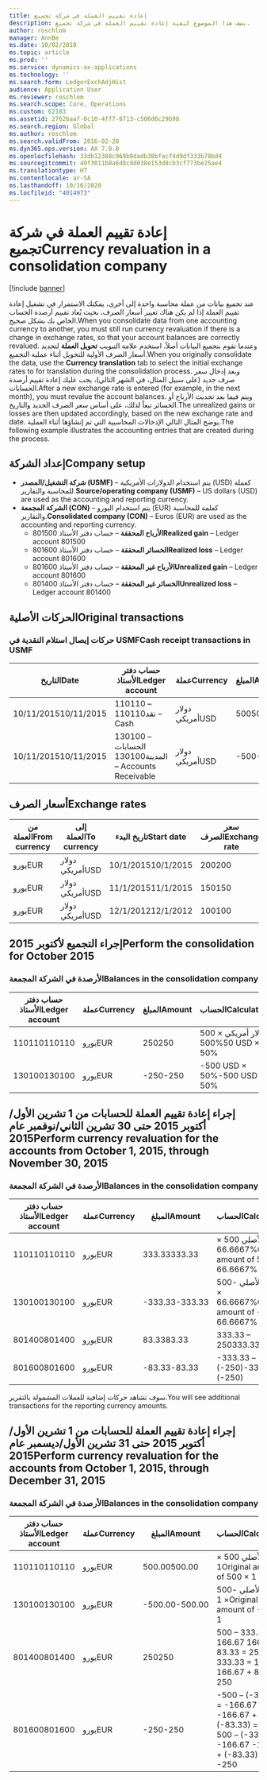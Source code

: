 ```yaml
---
title: إعادة تقييم العملة في شركة تجميع
description: يصف هذا الموضوع كيفية إعادة تقييم العملة في شركة تجميع.
author: roschlom
manager: AnnBe
ms.date: 10/02/2018
ms.topic: article
ms.prod: ''
ms.service: dynamics-ax-applications
ms.technology: ''
ms.search.form: LedgerExchAdjHist
audience: Application User
ms.reviewer: roschlom
ms.search.scope: Core, Operations
ms.custom: 62183
ms.assetid: 2762baaf-0c10-4ff7-8713-c506d6c29b98
ms.search.region: Global
ms.author: roschlom
ms.search.validFrom: 2016-02-28
ms.dyn365.ops.version: AX 7.0.0
ms.openlocfilehash: 33db12388c969b8dadb38bfacf4d9df333b78bd4
ms.sourcegitcommit: 49f3011b8a6d8cdd038e153d8cb3cf773be25ae4
ms.translationtype: HT
ms.contentlocale: ar-SA
ms.lasthandoff: 10/16/2020
ms.locfileid: "4014973"
---
```

# <a name="currency-revaluation-in-a-consolidation-company"></a><span data-ttu-id="94193-103">إعادة تقييم العملة في شركة تجميع</span><span class="sxs-lookup"><span data-stu-id="94193-103">Currency revaluation in a consolidation company</span></span>

[!include [banner](../includes/banner.md)]

<span data-ttu-id="94193-104">عند تجميع بيانات من عملة محاسبة واحدة إلى أخرى، يمكنك الاستمرار في تشغيل إعادة تقييم العملة إذا لم يكن هناك تغيير أسعار الصرف، بحيث يُعاد تقييم أرصدة الحساب الخاص بك بشكل صحيح.</span><span class="sxs-lookup"><span data-stu-id="94193-104">When you consolidate data from one accounting currency to another, you must still run currency revaluation if there is a change in exchange rates, so that your account balances  are correctly revalued.</span></span> <span data-ttu-id="94193-105">وعندما تقوم بتجميع البيانات أصلاً، استخدم علامة التبويب **تحويل العملة** لتحديد أسعار الصرف الأولية للتحويل أثناء عملية التجميع.</span><span class="sxs-lookup"><span data-stu-id="94193-105">When you originally consolidate the data, use the **Currency translation** tab to select the initial exchange rates to for translation during the consolidation process.</span></span> <span data-ttu-id="94193-106">وبعد إدخال سعر صرف جديد (على سبيل المثال، في الشهر التالي)، يجب عليك إعادة تقييم أرصدة الحسابات.</span><span class="sxs-lookup"><span data-stu-id="94193-106">After a new exchange rate is entered (for example, in the next month), you must revalue the account balances.</span></span> <span data-ttu-id="94193-107">ويتم فيما بعد تحديث الأرباح أو الخسائر تبعاً لذلك، على أساس سعر الصرف الجديد والتاريخ.</span><span class="sxs-lookup"><span data-stu-id="94193-107">The unrealized gains or losses are then updated accordingly, based on the new exchange rate and date.</span></span> <span data-ttu-id="94193-108">يوضح المثال التالي الإدخالات المحاسبية التي تم إنشاؤها أثناء العملية.</span><span class="sxs-lookup"><span data-stu-id="94193-108">The following example illustrates the accounting entries that are created during the process.</span></span>

## <a name="company-setup"></a><span data-ttu-id="94193-109">إعداد الشركة</span><span class="sxs-lookup"><span data-stu-id="94193-109">Company setup</span></span>
-   <span data-ttu-id="94193-110">**شركة التشغيل/المصدر (USMF)** – يتم استخدام الدولارات الأمريكية (USD) كعملة للمحاسبة والتقارير.</span><span class="sxs-lookup"><span data-stu-id="94193-110">**Source/operating company (USMF)** – US dollars (USD) are used as the accounting and reporting currency.</span></span>
-   <span data-ttu-id="94193-111">**الشركة المجمعة (CON)** – يتم استخدام اليورو (EUR) كعلمة للمحاسبة والتقارير.</span><span class="sxs-lookup"><span data-stu-id="94193-111">**Consolidated company (CON)** – Euros (EUR) are used as the accounting and reporting currency.</span></span>
    -   <span data-ttu-id="94193-112">**الأرباح المحققة** – حساب دفتر الأستاذ 801500</span><span class="sxs-lookup"><span data-stu-id="94193-112">**Realized gain** – Ledger account 801500</span></span>
    -   <span data-ttu-id="94193-113">**الخسائر المحققة** – حساب دفتر الأستاذ 801600</span><span class="sxs-lookup"><span data-stu-id="94193-113">**Realized loss** – Ledger account 801600</span></span>
    -   <span data-ttu-id="94193-114">**الأرباح غير المحققة** – حساب دفتر الأستاذ 801600</span><span class="sxs-lookup"><span data-stu-id="94193-114">**Unrealized gain** – Ledger account 801600</span></span>
    -   <span data-ttu-id="94193-115">**الخسائر غير المحققة** – حساب دفتر الأستاذ 801400</span><span class="sxs-lookup"><span data-stu-id="94193-115">**Unrealized loss** – Ledger account 801400</span></span>

## <a name="original-transactions"></a><span data-ttu-id="94193-116">الحركات الأصلية</span><span class="sxs-lookup"><span data-stu-id="94193-116">Original transactions</span></span>
### <a name="cash-receipt-transactions-in-usmf"></a><span data-ttu-id="94193-117">حركات إيصال استلام النقدية في USMF</span><span class="sxs-lookup"><span data-stu-id="94193-117">Cash receipt transactions in USMF</span></span>

| <span data-ttu-id="94193-118">التاريخ</span><span class="sxs-lookup"><span data-stu-id="94193-118">Date</span></span>       | <span data-ttu-id="94193-119">حساب دفتر الأستاذ</span><span class="sxs-lookup"><span data-stu-id="94193-119">Ledger account</span></span>               | <span data-ttu-id="94193-120">عملة</span><span class="sxs-lookup"><span data-stu-id="94193-120">Currency</span></span> | <span data-ttu-id="94193-121">المبلغ</span><span class="sxs-lookup"><span data-stu-id="94193-121">Amount</span></span> |
|------------|------------------------------|----------|--------|
| <span data-ttu-id="94193-122">10/11/2015</span><span class="sxs-lookup"><span data-stu-id="94193-122">10/11/2015</span></span> | <span data-ttu-id="94193-123">110110 – نقد</span><span class="sxs-lookup"><span data-stu-id="94193-123">110110 – Cash</span></span>                | <span data-ttu-id="94193-124">دولار أمريكي</span><span class="sxs-lookup"><span data-stu-id="94193-124">USD</span></span>      | <span data-ttu-id="94193-125">500</span><span class="sxs-lookup"><span data-stu-id="94193-125">500</span></span>    |
| <span data-ttu-id="94193-126">10/11/2015</span><span class="sxs-lookup"><span data-stu-id="94193-126">10/11/2015</span></span> | <span data-ttu-id="94193-127">130100 – الحسابات المدينة</span><span class="sxs-lookup"><span data-stu-id="94193-127">130100 – Accounts Receivable</span></span> | <span data-ttu-id="94193-128">دولار أمريكي</span><span class="sxs-lookup"><span data-stu-id="94193-128">USD</span></span>      | <span data-ttu-id="94193-129">-500</span><span class="sxs-lookup"><span data-stu-id="94193-129">-500</span></span>   |

## <a name="exchange-rates"></a><span data-ttu-id="94193-130">أسعار الصرف</span><span class="sxs-lookup"><span data-stu-id="94193-130">Exchange rates</span></span>

| <span data-ttu-id="94193-131">من العملة</span><span class="sxs-lookup"><span data-stu-id="94193-131">From currency</span></span> | <span data-ttu-id="94193-132">إلى العملة</span><span class="sxs-lookup"><span data-stu-id="94193-132">To currency</span></span> | <span data-ttu-id="94193-133">تاريخ البدء</span><span class="sxs-lookup"><span data-stu-id="94193-133">Start date</span></span> | <span data-ttu-id="94193-134">سعر الصرف</span><span class="sxs-lookup"><span data-stu-id="94193-134">Exchange rate</span></span> |
|---------------|-------------|------------|---------------|
| <span data-ttu-id="94193-135">يورو</span><span class="sxs-lookup"><span data-stu-id="94193-135">EUR</span></span>           | <span data-ttu-id="94193-136">دولار أمريكي</span><span class="sxs-lookup"><span data-stu-id="94193-136">USD</span></span>         | <span data-ttu-id="94193-137">10/1/2015</span><span class="sxs-lookup"><span data-stu-id="94193-137">10/1/2015</span></span>  | <span data-ttu-id="94193-138">200</span><span class="sxs-lookup"><span data-stu-id="94193-138">200</span></span>           |
| <span data-ttu-id="94193-139">يورو</span><span class="sxs-lookup"><span data-stu-id="94193-139">EUR</span></span>           | <span data-ttu-id="94193-140">دولار أمريكي</span><span class="sxs-lookup"><span data-stu-id="94193-140">USD</span></span>         | <span data-ttu-id="94193-141">11/1/2015</span><span class="sxs-lookup"><span data-stu-id="94193-141">11/1/2015</span></span>  | <span data-ttu-id="94193-142">150</span><span class="sxs-lookup"><span data-stu-id="94193-142">150</span></span>           |
| <span data-ttu-id="94193-143">يورو</span><span class="sxs-lookup"><span data-stu-id="94193-143">EUR</span></span>           | <span data-ttu-id="94193-144">دولار أمريكي</span><span class="sxs-lookup"><span data-stu-id="94193-144">USD</span></span>         | <span data-ttu-id="94193-145">12/1/2012</span><span class="sxs-lookup"><span data-stu-id="94193-145">12/1/2012</span></span>  | <span data-ttu-id="94193-146">100</span><span class="sxs-lookup"><span data-stu-id="94193-146">100</span></span>           |

## <a name="perform-the-consolidation-for-october-2015"></a><span data-ttu-id="94193-147">إجراء التجميع لأكتوبر 2015</span><span class="sxs-lookup"><span data-stu-id="94193-147">Perform the consolidation for October 2015</span></span>
### <a name="balances-in-the-consolidation-company"></a><span data-ttu-id="94193-148">الأرصدة في الشركة المجمعة</span><span class="sxs-lookup"><span data-stu-id="94193-148">Balances in the consolidation company</span></span>

| <span data-ttu-id="94193-149">حساب دفتر الأستاذ</span><span class="sxs-lookup"><span data-stu-id="94193-149">Ledger account</span></span> | <span data-ttu-id="94193-150">عملة</span><span class="sxs-lookup"><span data-stu-id="94193-150">Currency</span></span> | <span data-ttu-id="94193-151">المبلغ</span><span class="sxs-lookup"><span data-stu-id="94193-151">Amount</span></span> | <span data-ttu-id="94193-152">الحساب</span><span class="sxs-lookup"><span data-stu-id="94193-152">Calculation</span></span>    |
|----------------|----------|--------|----------------|
| <span data-ttu-id="94193-153">110110</span><span class="sxs-lookup"><span data-stu-id="94193-153">110110</span></span>         | <span data-ttu-id="94193-154">يورو</span><span class="sxs-lookup"><span data-stu-id="94193-154">EUR</span></span>      | <span data-ttu-id="94193-155">250</span><span class="sxs-lookup"><span data-stu-id="94193-155">250</span></span>    | <span data-ttu-id="94193-156">500 دولار أمريكي × 50%</span><span class="sxs-lookup"><span data-stu-id="94193-156">500 USD × 50%</span></span>  |
| <span data-ttu-id="94193-157">130100</span><span class="sxs-lookup"><span data-stu-id="94193-157">130100</span></span>         | <span data-ttu-id="94193-158">يورو</span><span class="sxs-lookup"><span data-stu-id="94193-158">EUR</span></span>      | <span data-ttu-id="94193-159">-250</span><span class="sxs-lookup"><span data-stu-id="94193-159">-250</span></span>   | <span data-ttu-id="94193-160">-500 USD × 50%</span><span class="sxs-lookup"><span data-stu-id="94193-160">-500 USD × 50%</span></span> |

## <a name="perform-currency-revaluation-for-the-accounts-from-october-1-2015-through-november-30-2015"></a><span data-ttu-id="94193-161">إجراء إعادة تقييم العملة للحسابات من 1 تشرين الأول/أكتوبر 2015 حتى 30 تشرين الثاني/نوفمبر عام 2015</span><span class="sxs-lookup"><span data-stu-id="94193-161">Perform currency revaluation for the accounts from October 1, 2015, through November 30, 2015</span></span>
### <a name="balances-in-the-consolidation-company"></a><span data-ttu-id="94193-162">الأرصدة في الشركة المجمعة</span><span class="sxs-lookup"><span data-stu-id="94193-162">Balances in the consolidation company</span></span>

| <span data-ttu-id="94193-163">حساب دفتر الأستاذ</span><span class="sxs-lookup"><span data-stu-id="94193-163">Ledger account</span></span> | <span data-ttu-id="94193-164">عملة</span><span class="sxs-lookup"><span data-stu-id="94193-164">Currency</span></span> | <span data-ttu-id="94193-165">المبلغ</span><span class="sxs-lookup"><span data-stu-id="94193-165">Amount</span></span>  | <span data-ttu-id="94193-166">الحساب</span><span class="sxs-lookup"><span data-stu-id="94193-166">Calculation</span></span>                        |
|----------------|----------|---------|------------------------------------|
| <span data-ttu-id="94193-167">110110</span><span class="sxs-lookup"><span data-stu-id="94193-167">110110</span></span>         | <span data-ttu-id="94193-168">يورو</span><span class="sxs-lookup"><span data-stu-id="94193-168">EUR</span></span>      | <span data-ttu-id="94193-169">333.33</span><span class="sxs-lookup"><span data-stu-id="94193-169">333.33</span></span>  | <span data-ttu-id="94193-170">المبلغ الأصلي 500 × 66.6667%</span><span class="sxs-lookup"><span data-stu-id="94193-170">Original amount of 500 × 66.6667%</span></span>  |
| <span data-ttu-id="94193-171">130100</span><span class="sxs-lookup"><span data-stu-id="94193-171">130100</span></span>         | <span data-ttu-id="94193-172">يورو</span><span class="sxs-lookup"><span data-stu-id="94193-172">EUR</span></span>      | <span data-ttu-id="94193-173">-333.33</span><span class="sxs-lookup"><span data-stu-id="94193-173">-333.33</span></span> | <span data-ttu-id="94193-174">المبلغ الأصلي -500 × 66.6667%</span><span class="sxs-lookup"><span data-stu-id="94193-174">Original amount of -500 × 66.6667%</span></span> |
| <span data-ttu-id="94193-175">801400</span><span class="sxs-lookup"><span data-stu-id="94193-175">801400</span></span>         | <span data-ttu-id="94193-176">يورو</span><span class="sxs-lookup"><span data-stu-id="94193-176">EUR</span></span>      | <span data-ttu-id="94193-177">83.33</span><span class="sxs-lookup"><span data-stu-id="94193-177">83.33</span></span>   | <span data-ttu-id="94193-178">333.33 – 250</span><span class="sxs-lookup"><span data-stu-id="94193-178">333.33 – 250</span></span>                       |
| <span data-ttu-id="94193-179">801600</span><span class="sxs-lookup"><span data-stu-id="94193-179">801600</span></span>         | <span data-ttu-id="94193-180">يورو</span><span class="sxs-lookup"><span data-stu-id="94193-180">EUR</span></span>      | <span data-ttu-id="94193-181">-83.33</span><span class="sxs-lookup"><span data-stu-id="94193-181">-83.33</span></span>  | <span data-ttu-id="94193-182">-333.33 – (-250)</span><span class="sxs-lookup"><span data-stu-id="94193-182">-333.33 – (-250)</span></span>                   |

<span data-ttu-id="94193-183">سوف تشاهد حركات إضافية للعملات المشمولة بالتقرير.</span><span class="sxs-lookup"><span data-stu-id="94193-183">You will see additional transactions for the reporting currency amounts.</span></span>

## <a name="perform-currency-revaluation-for-the-accounts-from-october-1-2015-through-december-31-2015"></a><span data-ttu-id="94193-184">إجراء إعادة تقييم العملة للحسابات من 1 تشرين الأول/أكتوبر 2015 حتى 31 تشرين الأول/ديسمبر عام 2015</span><span class="sxs-lookup"><span data-stu-id="94193-184">Perform currency revaluation for the accounts from October 1, 2015, through December 31, 2015</span></span>
### <a name="balances-in-the-consolidation-company"></a><span data-ttu-id="94193-185">الأرصدة في الشركة المجمعة</span><span class="sxs-lookup"><span data-stu-id="94193-185">Balances in the consolidation company</span></span>

| <span data-ttu-id="94193-186">حساب دفتر الأستاذ</span><span class="sxs-lookup"><span data-stu-id="94193-186">Ledger account</span></span> | <span data-ttu-id="94193-187">عملة</span><span class="sxs-lookup"><span data-stu-id="94193-187">Currency</span></span> | <span data-ttu-id="94193-188">المبلغ</span><span class="sxs-lookup"><span data-stu-id="94193-188">Amount</span></span>  | <span data-ttu-id="94193-189">الحساب</span><span class="sxs-lookup"><span data-stu-id="94193-189">Calculation</span></span>                                          |
|----------------|----------|---------|------------------------------------------------------|
| <span data-ttu-id="94193-190">110110</span><span class="sxs-lookup"><span data-stu-id="94193-190">110110</span></span>         | <span data-ttu-id="94193-191">يورو</span><span class="sxs-lookup"><span data-stu-id="94193-191">EUR</span></span>      | <span data-ttu-id="94193-192">500.00</span><span class="sxs-lookup"><span data-stu-id="94193-192">500.00</span></span>  | <span data-ttu-id="94193-193">المبلغ الأصلي 500 × 1</span><span class="sxs-lookup"><span data-stu-id="94193-193">Original amount of 500 × 1</span></span>                           |
| <span data-ttu-id="94193-194">130100</span><span class="sxs-lookup"><span data-stu-id="94193-194">130100</span></span>         | <span data-ttu-id="94193-195">يورو</span><span class="sxs-lookup"><span data-stu-id="94193-195">EUR</span></span>      | <span data-ttu-id="94193-196">-500.00</span><span class="sxs-lookup"><span data-stu-id="94193-196">-500.00</span></span> | <span data-ttu-id="94193-197">المبلغ الأصلي -500 × 1</span><span class="sxs-lookup"><span data-stu-id="94193-197">Original amount of -500 × 1</span></span>                          |
| <span data-ttu-id="94193-198">801400</span><span class="sxs-lookup"><span data-stu-id="94193-198">801400</span></span>         | <span data-ttu-id="94193-199">يورو</span><span class="sxs-lookup"><span data-stu-id="94193-199">EUR</span></span>      | <span data-ttu-id="94193-200">250</span><span class="sxs-lookup"><span data-stu-id="94193-200">250</span></span>     | <span data-ttu-id="94193-201">500 – 333.33 = 166.67 166.67 + 83.33 = 250</span><span class="sxs-lookup"><span data-stu-id="94193-201">500 – 333.33 = 166.67 166.67 + 83.33 = 250</span></span>           |
| <span data-ttu-id="94193-202">801600</span><span class="sxs-lookup"><span data-stu-id="94193-202">801600</span></span>         | <span data-ttu-id="94193-203">يورو</span><span class="sxs-lookup"><span data-stu-id="94193-203">EUR</span></span>      | <span data-ttu-id="94193-204">-250</span><span class="sxs-lookup"><span data-stu-id="94193-204">-250</span></span>    | <span data-ttu-id="94193-205">-500 – (-333.33) = -166.67 -166.67 + (-83.33) = -250</span><span class="sxs-lookup"><span data-stu-id="94193-205">-500 – (-333.33) = -166.67 -166.67 + (-83.33) = -250</span></span> |





